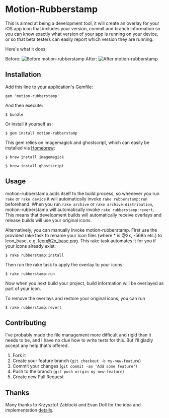 # Motion-Rubberstamp

This is aimed at being a development tool, it will create an
overlay for your iOS app icon that includes your version, commit
and branch information so you can know exactly what version of
your app is running on your device, or so that beta testers can
easily report which version they are running.

Here's what it does:

Before:
![Before motion-rubberstamp](https://s3.amazonaws.com/iconoclastweb/github/icon_before.png "Before motion-rubberstamp")
After:
![After motion-rubberstamp](https://s3.amazonaws.com/iconoclastweb/github/icon_after.png "After motion-rubberstamp")

## Installation

Add this line to your application's Gemfile:

    gem 'motion-rubberstamp'

And then execute:

    $ bundle

Or install it yourself as:

    $ gem install motion-rubberstamp

This gem relies on imagemagick and ghostscript, which
can easily be installed via [Homebrew](http://mxcl.github.io/homebrew/):

    $ brew install imagemagick

    $ brew install ghostscript

## Usage

motion-rubberstamp adds itself to the build process, so whenever you run `rake` or `rake device` it will 
automatically invoke `rake rubberstamp:run` beforehand. When you run `rake archive` or `rake archive:distribution`,
motion-rubberstamp will automatically invoke `rake rubberstamp:revert`. This means that development builds
will automatically receive overlays and release builds will use your original icons.

Alternatively, you can manually invoke motion-rubberstamp. First use the provided rake task to rename your
Icon files (where * is @2x, -568h etc.) to Icon_base, e.g. Icon@2x_base.png. This rake task automates it 
for you if your icons already exist:

    $ rake rubberstamp:install

Then run the rake task to apply the overlay to your icons:

    $ rake rubberstamp:run

Now when you next build your project, build information will be overlayed
as part of your icon.

To remove the overlays and restore your original icons, you can run

    $ rake rubberstamp:revert

## Contributing

I've probably made the file management more difficult and rigid than it needs to be, and I have no
clue how to write tests for this. But I'll gladly accept any help that's offered.

1. Fork it
2. Create your feature branch (`git checkout -b my-new-feature`)
3. Commit your changes (`git commit -am 'Add some feature'`)
4. Push to the branch (`git push origin my-new-feature`)
5. Create new Pull Request

## Thanks

Many thanks to Krzysztof Zabłocki and Evan Doll for the idea and
implementation
[details](http://www.merowing.info/2013/03/overlaying-application-version-on-top-of-your-icon/).
